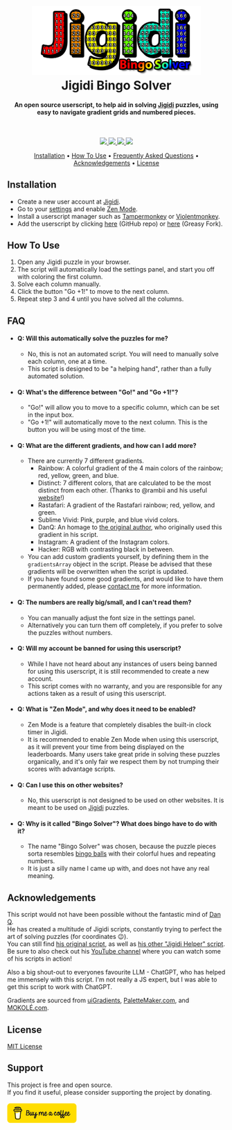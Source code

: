 
<h1 align="center">
  <img src="./img/logo.png" alt="Jigidi Bingo Logo" width="390">
  <br>
  Jigidi Bingo Solver
</h1>

<h4 align="center">An open source userscript, to help aid in solving <a href="https://www.jigidi.com">Jigidi</a> puzzles, using easy to navigate gradient grids and numbered pieces.</h4>

<br>

<p align="center">
  <!--License-->
  <a href="https://github.com/f-o/Jigidi-Bingo-Solver/blob/master/LICENSE">
      <img src="https://img.shields.io/github/license/f-o/Jigidi-Bingo-Solver">
  </a>
  <!--Contributions-->
  <a href="https://github.com/f-o/Jigidi-Bingo-Solver/graphs/contributors" alt="Contributors">
      <img src="https://img.shields.io/github/contributors/f-o/Jigidi-Bingo-Solver" />
  </a>
  <!--Stars-->
  <a href="https://github.com/f-o/Jigidi-Bingo-Solver/stargazers">
      <img src="https://img.shields.io/github/stars/f-o/Jigidi-Bingo-Solver">
  </a>
  <!--Donate-->
  <a href="#support">
    <img src="https://img.shields.io/badge/$-donate-ff69b4.svg?maxAge=2592000&amp;style=flat">
  </a>
</p>

<p align="center">
  <a href="#installation">Installation</a> •
  <a href="#how-to-use">How To Use</a> •
  <a href="#faq">Frequently Asked Questions</a> •
  <a href="#acknowledgements">Acknowledgements</a> •
  <a href="#license">License</a>
</p>
<!-- <div align="center">
  <img src="./img/demo.png" alt="Jigidi Bingo Solver Demo" width="800px" style="border-radius:7px;">
</div> -->

## Installation
* Create a new user account at [Jigidi](https://www.jigidi.com/join.php).
* Go to your [settings](https://www.jigidi.com/profile.php) and enable [Zen Mode](https://www.jigidi.com/a/zen-mode/).
* Install a userscript manager such as [Tampermonkey](https://www.tampermonkey.net/) or [Violentmonkey](https://violentmonkey.github.io/).
* Add the userscript by clicking [here]() (GitHub repo) or [here]() (Greasy Fork).


## How To Use
1. Open any Jigidi puzzle in your browser.
2. The script will automatically load the settings panel, and start you off with coloring the first column.
3. Solve each column manually.
4. Click the button "Go +1!" to move to the next column.
5. Repeat step 3 and 4 until you have solved all the columns.



## FAQ
- #### Q: Will this automatically solve the puzzles for me?
  - No, this is not an automated script. You will need to manually solve each column, one at a time.
  - This script is designed to be "a helping hand", rather than a fully automated solution.
- #### Q: What's the difference between "Go!" and "Go +1!"?
  - "Go!" will allow you to move to a specific column, which can be set in the input box.
  - "Go +1!" will automatically move to the next column. This is the button you will be using most of the time.
- #### Q: What are the different gradients, and how can I add more?
  - There are currently 7 different gradients.
    - Rainbow: A colorful gradient of the 4 main colors of the rainbow; red, yellow, green, and blue.
    - Distinct: 7 different colors, that are calculated to be the most distinct from each other. (Thanks to @rambii and his useful [website](https://mokole.com/palette.html)!)
    - Rastafari: A gradient of the Rastafari rainbow; red, yellow, and green.
    - Sublime Vivid: Pink, purple, and blue vivid colors.
    - DanQ: An homage to [the original author](https://danq.me), who originally used this gradient in his script.
    - Instagram: A gradient of the Instagram colors.
    - Hacker: RGB with contrasting black in between.
  - You can add custom gradients yourself, by defining them in the `gradientsArray` object in the script. Please be advised that these gradients will be overwritten when the script is updated.
  - If you have found some good gradients, and would like to have them permanently added, please [contact me](https://github.com/f-o/Jigidi-Bingo-Solver/issues/new) for more information.
- #### Q: The numbers are really big/small, and I can't read them?
  - You can manually adjust the font size in the settings panel.
  - Alternatively you can turn them off completely, if you prefer to solve the puzzles without numbers.
- #### Q: Will my account be banned for using this userscript?
  - While I have not heard about any instances of users being banned for using this userscript, it is still recommended to create a new account.
  - This script comes with no warranty, and you are responsible for any actions taken as a result of using this userscript.
- #### Q: What is "Zen Mode", and why does it need to be enabled?
  - Zen Mode is a feature that completely disables the built-in clock timer in Jigidi.
  - It is recommended to enable Zen Mode when using this userscript, as it will prevent your time from being displayed on the leaderboards. Many users take great pride in solving these puzzles organically, and it's only fair we respect them by not trumping their scores with advantage scripts.
- #### Q: Can I use this on other websites?
  - No, this userscript is not designed to be used on other websites. It is meant to be used on <a href="https://www.jigidi.com">Jigidi</a> puzzles.
- #### Q: Why is it called "Bingo Solver"? What does bingo have to do with it?
  - The name "Bingo Solver" was chosen, because the puzzle pieces sorta resembles [bingo balls](https://i.ibb.co/qgX8yCK/IMG-6818-730x730.jpg) with their colorful hues and repeating numbers.
  - It is just a silly name I came up with, and does not have any real meaning.


## Acknowledgements
This script would not have been possible without the fantastic mind of [Dan Q](https://github.com/dan-q).<br>
He has created a multitude of Jigidi scripts, constantly trying to perfect the art of solving puzzles (for coordinates 😉).<br>
You can still find [his original script](https://gist.github.com/Dan-Q/b5e4dbb45851b07042b6a57ebe1005a7), as well as [his other "Jigidi Helper" script](https://github.com/dan-q/Jigidi-Bingo-Solver). 
Be sure to also check out his [YouTube channel](https://www.youtube.com/@danq) where you can watch some of his scripts in action!

Also a big shout-out to everyones favourite LLM - ChatGPT, who has helped me immensely with this script. I'm not really a JS expert, but I was able to get this script to work with ChatGPT.

Gradients are sourced from [uiGradients](https://uigradients.com/), [PaletteMaker.com](https://palettemaker.com/), and [MOKOLÉ.com](https://mokole.com/palette.html).

## License
[MIT License](https://github.com/f-o/Jigidi-Bingo-Solver/blob/master/LICENSE)

## Support
This project is free and open source.<br>
If you find it useful, please consider supporting the project by donating.
<br><br>
<a href="https://www.buymeacoffee.com/foxdk" target="_blank"><img src="./img/bmc-button.png" alt="Buy Me A Coffee" width="160"></a>

